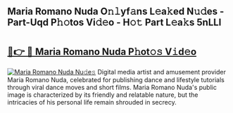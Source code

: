 ## Maria Romano Nuda O𝚗𝚕yf𝚊ns L𝚎a𝚔ed N𝚞𝚍es - Part-Uqd P𝚑𝚘tos Vi𝚍𝚎o - H𝚘𝚝 Part L𝚎a𝚔s 5nLLl

# <h2><a href="http://kf3kax.oniu.top/?m=Maria+Romano+Nuda">🔗👉 🔴 Maria Romano Nuda P𝚑ot𝚘𝚜 V𝚒d𝚎o</a></h2>

[![Maria Romano Nuda Nu𝚍e𝚜](https://i.imgur.com/0qMVB7G.gif)](http://kf3kax.oniu.top/?m=Maria+Romano+Nuda)
Digital media artist and amusement provider Maria Romano Nuda, celebrated for publishing dance and lifestyle tutorials through viral dance moves and short films. Maria Romano Nuda's public image is characterized by its friendly and relatable nature, but the intricacies of his personal life remain shrouded in secrecy.  
